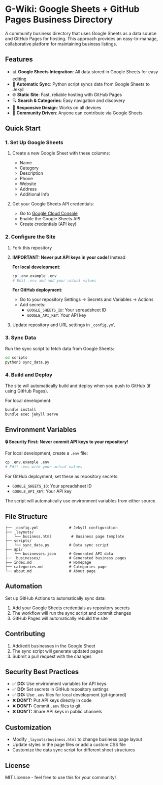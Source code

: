 # G-Wiki: Google Sheets + GitHub Pages Business Directory

A community business directory that uses Google Sheets as a data source and GitHub Pages for hosting. This approach provides an easy-to-manage, collaborative platform for maintaining business listings.

## Features

- 📊 **Google Sheets Integration**: All data stored in Google Sheets for easy editing
- 🔄 **Automatic Sync**: Python script syncs data from Google Sheets to Jekyll
- 🌐 **Static Site**: Fast, reliable hosting with GitHub Pages
- 🔍 **Search & Categories**: Easy navigation and discovery
- 📱 **Responsive Design**: Works on all devices
- 👥 **Community Driven**: Anyone can contribute via Google Sheets

## Quick Start

### 1. Set Up Google Sheets

1. Create a new Google Sheet with these columns:
   - Name
   - Category
   - Description
   - Phone
   - Website
   - Address
   - Additional Info

2. Get your Google Sheets API credentials:
   - Go to [Google Cloud Console](https://console.cloud.google.com/)
   - Enable the Google Sheets API
   - Create credentials (API key)

### 2. Configure the Site

1. Fork this repository
2. **IMPORTANT: Never put API keys in your code!** Instead:
   
   **For local development:**
   ```bash
   cp .env.example .env
   # Edit .env and add your actual values
   ```
   
   **For GitHub deployment:**
   - Go to your repository Settings → Secrets and Variables → Actions
   - Add secrets:
     - `GOOGLE_SHEETS_ID`: Your spreadsheet ID
     - `GOOGLE_API_KEY`: Your API key

3. Update repository and URL settings in `_config.yml`

### 3. Sync Data

Run the sync script to fetch data from Google Sheets:

```bash
cd scripts
python3 sync_data.py
```

### 4. Build and Deploy

The site will automatically build and deploy when you push to GitHub (if using GitHub Pages).

For local development:
```bash
bundle install
bundle exec jekyll serve
```

## Environment Variables

**🔒 Security First: Never commit API keys to your repository!**

For local development, create a `.env` file:
```bash
cp .env.example .env
# Edit .env with your actual values
```

For GitHub deployment, set these as repository secrets:
- `GOOGLE_SHEETS_ID`: Your spreadsheet ID  
- `GOOGLE_API_KEY`: Your API key

The script will automatically use environment variables from either source.

## File Structure

```
├── _config.yml              # Jekyll configuration
├── _layouts/
│   └── business.html         # Business page template
├── scripts/
│   └── sync_data.py         # Data sync script
├── api/
│   └── businesses.json      # Generated API data
├── _businesses/             # Generated business pages
├── index.md                 # Homepage
├── categories.md            # Categories page
└── about.md                 # About page
```

## Automation

Set up GitHub Actions to automatically sync data:

1. Add your Google Sheets credentials as repository secrets
2. The workflow will run the sync script and commit changes
3. GitHub Pages will automatically rebuild the site

## Contributing

1. Add/edit businesses in the Google Sheet
2. The sync script will generate updated pages
3. Submit a pull request with the changes

## Security Best Practices

- ✅ **DO:** Use environment variables for API keys
- ✅ **DO:** Set secrets in GitHub repository settings
- ✅ **DO:** Use `.env` files for local development (git-ignored)
- ❌ **DON'T:** Put API keys directly in code
- ❌ **DON'T:** Commit `.env` files to git
- ❌ **DON'T:** Share API keys in public channels

## Customization

- Modify `_layouts/business.html` to change business page layout
- Update styles in the page files or add a custom CSS file
- Customize the data sync script for different sheet structures

## License

MIT License - feel free to use this for your community!
